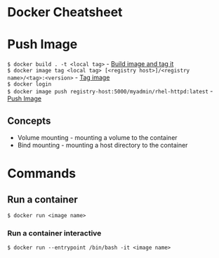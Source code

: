 # Docker Cheatsheet


# Push Image
```$ docker build . -t <local tag>``` - [Build image and tag it](https://docs.docker.com/engine/reference/commandline/build/)  
```$ docker image tag <local tag> [<registry host>]/<registry name>/<tag>:<version>``` - [Tag image](https://docs.docker.com/engine/reference/commandline/push/)  
```$ docker login```  
```$ docker image push registry-host:5000/myadmin/rhel-httpd:latest``` - [Push Image](https://docs.docker.com/engine/reference/commandline/push/)

## Concepts
* Volume mounting - mounting a volume to the container
* Bind mounting - mounting a host directory to the container

# Commands
## Run a container
```$ docker run <image name>```
### Run a container interactive
```$ docker run --entrypoint /bin/bash -it <image name>```


